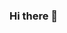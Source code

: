 ### Hi there 👋

<!--
**Yaochenger/Yaochenger** is a ✨ _special_ ✨ repository because its `README.md` (this file) appears on your GitHub profile.
![GithubStats](https://github-readme-stats.vercel.app/api?username=Yaochenger&show_icons=true&theme=dark&count_private=true)
Here are some ideas to get you started:

- 🔭 I’m currently working on ...
- 🌱 I’m currently learning ...
- 👯 I’m looking to collaborate on ...
- 🤔 I’m looking for help with ...
- 💬 Ask me about ...
- 📫 How to reach me: ...
- 😄 Pronouns: ...
- ⚡ Fun fact: ...
-->
